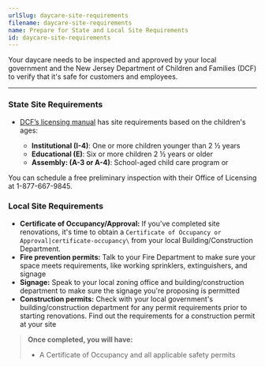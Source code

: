 ```yaml
---
urlSlug: daycare-site-requirements
filename: daycare-site-requirements
name: Prepare for State and Local Site Requirements
id: daycare-site-requirements
---
```

Your daycare needs to be inspected and approved by your local government and the New Jersey Department of Children and Families (DCF) to verify that it's safe for customers and employees.

- - -

### State Site Requirements

* [DCF’s licensing manual](https://www.nj.gov/dcf/providers/licensing/Understanding.Licensing.Packet.pdf) has site requirements based on the children's ages:

  * **Institutional (I-4)**: One or more children younger than  2 ½ years 
  * **Educational (E)**: Six or more children  2 ½ years or older
  * **Assembly: (A-3 or A-4)**: School-aged child care program or 

You can schedule a free preliminary inspection with their Office of Licensing at 1-877-667-9845.

### Local Site Requirements

* **Certificate of Occupancy/Approval:** If you've completed site renovations, it's time to obtain a `Certificate of Occupancy or Approval|certificate-occupancy\` from your local Building/Construction Department.
* **Fire prevention permits:** Talk to your Fire Department to make sure your space meets requirements, like working sprinklers, extinguishers, and signage
* **Signage:** Speak to your local zoning office and building/construction department to make sure the signage you're proposing is permitted
* **Construction permits:** Check with your local government's building/construction department for any permit requirements prior to starting renovations. Find out the requirements for a construction permit at your site

> **Once completed, you will have:**
>
> * A Certificate of Occupancy and all applicable safety permits